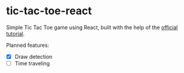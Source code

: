 # tic-tac-toe-react

Simple Tic Tac Toe game using React, built with the help of the [official tutorial](https://reactjs.org/tutorial/tutorial.html).

Planned features:
* [x] Draw detection
* [ ] Time traveling
